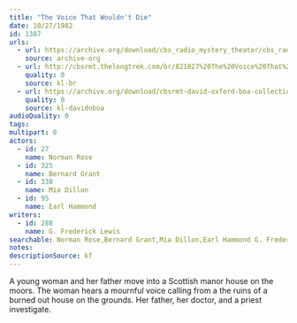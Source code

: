```yaml
---
title: "The Voice That Wouldn't Die"
date: 10/27/1982
id: 1387
urls: 
  - url: https://archive.org/download/cbs_radio_mystery_theater/cbs_radio_mystery_theater-1351-1399.zip/cbs_radio_mystery_theater-1351-1399%2Fcbsrmt_1387_the_voice_that_wouldnt_die.mp3
    source: archive-org
  - url: http://cbsrmt.thelongtrek.com/br/821027%20The%20Voice%20That%20Wouldn%27t%20Die%20-%20WBBM.mp3
    quality: 0
    source: kl-br
  - url: https://archive.org/download/cbsrmt-david-oxford-boa-collection/CBSRMT-821027-1387-The-Voice-That-Wouldn't-Die-(128-48)_WBBM-JE-{BoA}.mp3
    quality: 0
    source: kl-davidoboa
audioQuality: 0
tags: 
multipart: 0
actors:  
  - id: 27
    name: Norman Rose  
  - id: 325
    name: Bernard Grant  
  - id: 338
    name: Mia Dillon  
  - id: 95
    name: Earl Hammond
writers:  
  - id: 288
    name: G. Frederick Lewis
searchable: Norman Rose,Bernard Grant,Mia Dillon,Earl Hammond G. Frederick Lewis
notes: 
descriptionSource: kf
---
```

A young woman and her father move into a Scottish manor house on the moors. The woman hears a mournful voice calling from a the ruins of a burned out house on the grounds. Her father, her doctor, and a priest investigate.